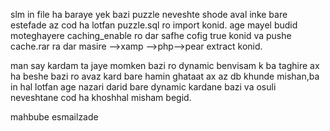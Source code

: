 slm
in file ha baraye yek bazi puzzle neveshte shode
aval inke bare estefade az cod ha lotfan puzzle.sql ro import konid.
age mayel budid moteghayere caching_enable ro dar safhe cofig true konid va pushe cache.rar ra dar masire -->xamp -->php-->pear extract konid.
 
 man say kardam ta jaye momken bazi ro dynamic benvisam k ba taghire ax ha beshe bazi ro avaz kard bare hamin ghataat ax az db khunde mishan,ba in hal 
 lotfan age nazari darid bare dynamic kardane bazi va osuli neveshtane cod ha khoshhal misham begid.
 
 mahbube esmailzade